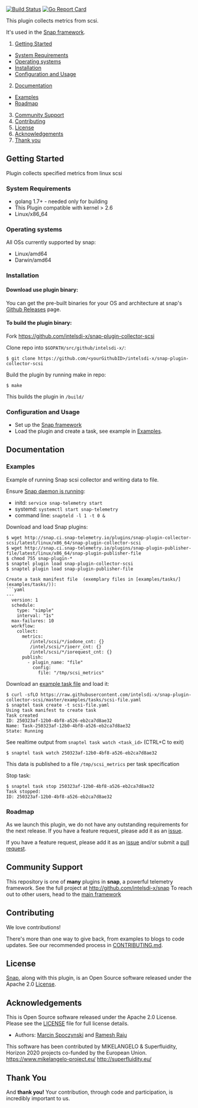 [![Build Status](https://api.travis-ci.org/intelsdi-x/snap-plugin-collector-scsi.svg)](https://travis-ci.org/intelsdi-x/snap-plugin-collector-scsi )
[![Go Report Card](http://goreportcard.com/badge/intelsdi-x/snap-plugin-collector-scsi)](http://goreportcard.com/report/intelsdi-x/snap-plugin-collector-scsi)

This plugin collects metrics from scsi.  

It's used in the [Snap framework](http://github.com:intelsdi-x/snap).

1. [Getting Started](#getting-started)
  * [System Requirements](#system-requirements)
  * [Operating systems](#operating-systems)
  * [Installation](#installation)
  * [Configuration and Usage](#configuration-and-usage)
2. [Documentation](#documentation)
  * [Examples](#examples)
  * [Roadmap](#roadmap)
3. [Community Support](#community-support)
4. [Contributing](#contributing)
5. [License](#license-and-authors)
6. [Acknowledgements](#acknowledgements)
7. [Thank you](#thank-you)

## Getting Started

 Plugin collects specified metrics from linux scsi

### System Requirements

* golang 1.7+ - needed only for building
* This Plugin compatible with kernel > 2.6
* Linux/x86_64

### Operating systems

All OSs currently supported by snap:
* Linux/amd64
* Darwin/amd64

### Installation
#### Download use plugin binary:
You can get the pre-built binaries for your OS and architecture at snap's [Github Releases](https://github.com/intelsdi-x/snap/releases) page.

#### To build the plugin binary:
Fork https://github.com/intelsdi-x/snap-plugin-collector-scsi

Clone repo into `$GOPATH/src/github/intelsdi-x/`:
```
$ git clone https://github.com/<yourGithubID>/intelsdi-x/snap-plugin-collector-scsi
```
Build the plugin by running make in repo:
```
$ make
```
This builds the plugin in `/build/`

### Configuration and Usage
* Set up the [Snap framework](https://github.com/intelsdi-x/snap/blob/master/README.md#getting-started)
* Load the plugin and create a task, see example in [Examples](#examples).

## Documentation
### Examples

Example of running Snap scsi collector and writing data to file.

Ensure [Snap daemon is running](https://github.com/intelsdi-x/snap#running-snap):
* initd: `service snap-telemetry start`
* systemd: `systemctl start snap-telemetry`
* command line: `snapteld -l 1 -t 0 &`

Download and load Snap plugins:
```
$ wget http://snap.ci.snap-telemetry.io/plugins/snap-plugin-collector-scsi/latest/linux/x86_64/snap-plugin-collector-scsi
$ wget http://snap.ci.snap-telemetry.io/plugins/snap-plugin-publisher-file/latest/linux/x86_64/snap-plugin-publisher-file
$ chmod 755 snap-plugin-*
$ snaptel plugin load snap-plugin-collector-scsi
$ snaptel plugin load snap-plugin-publisher-file

Create a task manifest file  (exemplary files in [examples/tasks/] (examples/tasks/)):
```yaml
---
  version: 1
  schedule:
    type: "simple"
    interval: "1s"
  max-failures: 10
  workflow:
    collect:
      metrics:
         /intel/scsi/*/iodone_cnt: {}
         /intel/scsi/*/ioerr_cnt: {}
         /intel/scsi/*/iorequest_cnt: {}
      publish:
        - plugin_name: "file"
          config:
            file: "/tmp/scsi_metrics"
```
Download an [example task file](https://github.com/intelsdi-x/snap-plugin-collector-scsi/blob/master/examples/tasks/) and load it:

```
$ curl -sfLO https://raw.githubusercontent.com/intelsdi-x/snap-plugin-collector-scsi/master/examples/tasks/scsi-file.yaml
$ snaptel task create -t scsi-file.yaml
Using task manifest to create task
Task created
ID: 250323af-12b0-4bf8-a526-eb2ca7d8ae32
Name: Task-250323af-12b0-4bf8-a526-eb2ca7d8ae32
State: Running
```

See realtime output from `snaptel task watch <task_id>` (CTRL+C to exit)
```
$ snaptel task watch 250323af-12b0-4bf8-a526-eb2ca7d8ae32
```

This data is published to a file `/tmp/scsi_metrics` per task specification

Stop task:
```
$ snaptel task stop 250323af-12b0-4bf8-a526-eb2ca7d8ae32
Task stopped:
ID: 250323af-12b0-4bf8-a526-eb2ca7d8ae32
```

### Roadmap
As we launch this plugin, we do not have any outstanding requirements for the next release. If you have a feature request, please add it as an [issue](https://github.com/intelsdi-x/snap-plugin-collector-scsi/issues).

If you have a feature request, please add it as an [issue](https://github.com/intelsdi-x/snap-plugin-collector-scsi/issues/new) and/or submit a [pull request](https://github.com/intelsdi-x/snap-plugin-collector-scsi/pulls).

## Community Support
This repository is one of **many** plugins in **snap**, a powerful telemetry framework. See the full project at http://github.com/intelsdi-x/snap To reach out to other users, head to the [main framework](https://github.com/intelsdi-x/snap#community-support)

## Contributing
We love contributions!

There's more than one way to give back, from examples to blogs to code updates. See our recommended process in [CONTRIBUTING.md](CONTRIBUTING.md).

## License
[Snap](http://github.com/intelsdi-x/snap), along with this plugin, is an Open Source software released under the Apache 2.0 [License](LICENSE).

## Acknowledgements
This is Open Source software released under the Apache 2.0 License. Please see the [LICENSE](LICENSE) file for full license details.

* Authors: [Marcin Spoczynski](https://github.com/sandlbn/) and [Ramesh Raju](https://github.com/rraju2/)

This software has been contributed by MIKELANGELO & Superfluidity, Horizon 2020 projects co-funded by the European Union. https://www.mikelangelo-project.eu/ http://superfluidity.eu/

## Thank You
And **thank you!** Your contribution, through code and participation, is incredibly important to us.
